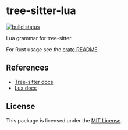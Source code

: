 # tree-sitter-lua

[![build status](https://github.com/Azganoth/tree-sitter-lua/actions/workflows/ci.yml/badge.svg)](https://github.com/Azganoth/tree-sitter-lua/actions/workflows/ci.yml)

Lua grammar for tree-sitter.

For Rust usage see the [crate README][rust readme].

## References

- [Tree-sitter docs][tree-sitter docs]
- [Lua docs][lua docs]

## License

This package is licensed under the [MIT License][license].

[rust readme]: /bindings/rust/README.md
[tree-sitter docs]: http://tree-sitter.github.io/tree-sitter/
[lua docs]: https://www.lua.org/docs.html
[license]: /LICENSE.txt
